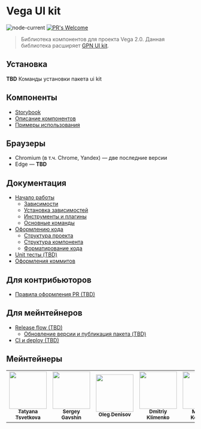 # Vega UI kit

![node-current](https://img.shields.io/node/v/latest)
[![PR's Welcome](https://img.shields.io/badge/PRs-welcome-brightgreen.svg?style=flat)](docs/contributors.md)

> Библиотека компонентов для проекта Vega 2.0. 
Данная библиотека расширяет [GPN UI kit](https://github.com/gpn-prototypes/ui-kit).

## Установка

**TBD**  Команды установки пакета ui kit

## Компоненты 

* [Storybook]()
* [Описание компонентов]()
* [Примеры использования]()

## Браузеры

* Chromium (в т.ч. Chrome, Yandex) — две последние версии
* Edge — **TBD**

## Документация

* [Начало работы](docs/start.md)
    * [Зависимости](docs/start.md#Зависимости)
    * [Установка зависимостей](docs/start.md#Установка-зависимостей)
    * [Инструменты и плагины]()
    * [Основные команды](docs/start.md#Основные-команды)
* [Оформлению кода](docs/project-structure.md)
    * [Структура проекта](docs/project-structure.md#Структура-проекта)
    * [Структура компонента](docs/project-structure.md#Структура-компонента)
    * [Форматирование кода](docs/project-structure.md#Форматирование-кода)
* [Unit тесты (TBD)](docs/unit-tests.md)
* [Оформления коммитов](docs/git-flow.md#Правила-оформления-коммитов)

## Для контрибьюторов

* [Правила оформления PR (TBD)]()


## Для мейнтейнеров

* [Release flow (TBD)]()
    * [Обновление версии и публикация пакета (TBD)]()
* [CI и deploy (TBD)]()

##

## Мейнтейнеры

<table>
    <tr>
        <td align="center">
            <a href="https://github.com/tsvetta"><img src="https://avatars2.githubusercontent.com/u/4266798?s=460&u=69bc2030ad07ce99cc9dbe5786a15db913cea822&v=4" width="100px;" alt=""/><br /><sub><b>Tatyana Tsvetkova</b></sub></a><br />
        </td>
        <td align="center">
            <a href="https://github.com/Inzephirum"><img src="https://avatars2.githubusercontent.com/u/10738842?s=460&u=7eb1de3f5a5a64e42c8acf59325124e325909210&v=4" width="100px;" alt=""/><br /><sub><b>Sergey Gavshin</b></sub></a><br />
        </td>
        <td align="center">
            <a href="https://github.com/c1n1k"><img src="https://avatars2.githubusercontent.com/u/420945?s=460&v=4" width="100px;" alt=""/><br /><sub><b>Oleg Denisov</b></sub></a><br />
        </td>
        <td align="center">
            <a href="https://github.com/hitmanet"><img src="https://avatars2.githubusercontent.com/u/33551076?s=460&v=4" width="100px;" alt=""/><br /><sub><b>Dmitriy Klimenko</b></sub></a><br />
        </td>
        <td align="center">
            <a href="https://github.com/maksim-kononov-csssr"><img src="https://avatars1.githubusercontent.com/u/45596310?s=460&u=b199736cdaf744dd8c385d04c71f1d355490b65e&v=4" width="100px;" alt=""/><br /><sub><b>Maksim Kononov</b></sub></a><br />
        </td>
        <td align="center">
            <a href="https://github.com/fixmylie"><img src="https://avatars1.githubusercontent.com/u/31928264?s=460&u=7df7c159f48460b59ba10261931e1120dca74ae0&v=4" width="100px;" alt=""/><br /><sub><b>Roman Gurinovich</b></sub></a><br />
        </td>
    </tr>
</table>